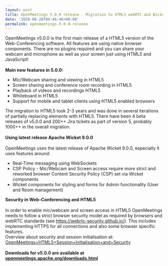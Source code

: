 ```yaml
---
layout: post
title: OpenMeetings 5.0.0 release - Migration to HTML5 webRTC and Wicket 9.0.0
date: '2020-08-28T04:46:46+00:00'
permalink: openmeetings-5-0-0-release
---
```

<!--
Licensed under the Apache License, Version 2.0 (the "License") http://www.apache.org/licenses/LICENSE-2.0
-->
OpenMeetings v5.0.0 is the first main release of a HTML5 version of the Web-Conferencing software. All features are using native browser components. There are no plugins required and you can share your webcam and microphone as well as your screen just using HTML5 and JavaScript!
 <br/>
 <br/>
<b>Main new features in 5.0.0:</b>
<ul>
<li>Mic/Webcam sharing and viewing in HTML5</li>
<li>Screen sharing and conference room recording in HTML5</li>
<li>Playback of videos and recordings HTML5</li>
<li>Whiteboard in HTML5</li>
<li>Support for mobile and tablet clients using HTML5 enabled browsers</li>
</ul>
The migration to HTML5 took 2-3 years and was done in several iterations of partially replacing elements with HTML5. There have been 4 beta releases of v5.0.0 and 200++ Jira tickets as part of version 5, probably 1000++ in the overall migration.
<br/><br/>
<b>Using latest release Apache Wicket 9.0.0</b>
 <br/> <br/>
OpenMeetings uses the latest release of Apache Wicket 9.0.0, especially it uses features around:
<ul>
<li>Real-Time messaging using WebSockets</li>
<li>CSP Policy - Mic/Webcam and Screen access require more strict and reworked browser Content Security Policy (CSP) set via Wicket components</li>
<li>Wicket components for styling and forms for Admin functionality (User and Room management)</li>
</ul>
<b>Security in Web-Conferencing and HTML5</b>
 <br/> <br/>
In order to enable mic/webcam and screen access in HTML5 OpenMeetings needs to follow a strict browser security model as required by browsers and webRTC standards (see <a href="https://webrtc-security.github.io/" target="_BLANK">https://webrtc-security.github.io/</a>). This includes implementing HTTPS for all connections and also some browser specific features. <br/>
Overview about security and session initialisation at: <a href="https://cwiki.apache.org/confluence/display/OPENMEETINGS/OpenMeetings+HTML5+Session+Initialisation+and+Security" target="_BLANK">OpenMeetings+HTML5+Session+Initialisation+and+Security</a>
 <br/> <br/>
<b>Downloads for v5.0.0 are available at <a href="https://openmeetings.apache.org/downloads.html" target="_BLANK">openmeetings.apache.org/downloads.html</a></b>
 <br/> <br/>
